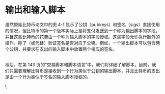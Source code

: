 # 输出和输入脚本

虽然原始比特币论文中的图 4-1 显示了公钥（pubkeys）和签名（sigs）直接使用的情况，但比特币的第一个版本实际上是将支付发送到一个称为输出脚本的字段，并且这些比特币的花费由一个称为输入脚本的字段授权。这些字段允许执行额外的操作，除了（或代替）验证签名是否对应于公钥。例如，一个输出脚本可以包含两个公钥，并要求在支出的输入脚本中放置两个相应的签名。

\
稍后，在第 143 页的“交易脚本和脚本语言”中，我们将详细了解脚本。目前，我们只需要理解比特币是接收到一个行为类似于公钥的输出脚本，并且比特币的支出是由一个行为类似于签名的输入脚本授权的。

\

